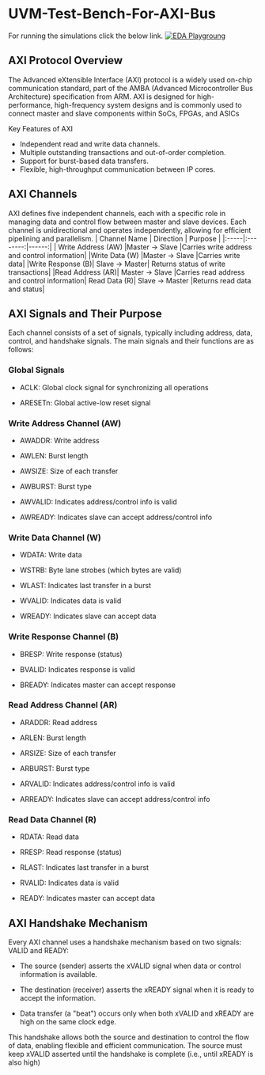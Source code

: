 # UVM-Test-Bench-For-AXI-Bus
For running the simulations click the below link.
[![EDA Playgroung](https://www.edaplayground.com/img/logo.png?v=2)](https://edaplayground.com/x/TiSD)


## AXI Protocol Overview

The Advanced eXtensible Interface (AXI) protocol is a widely used on-chip communication standard, part of the AMBA (Advanced Microcontroller Bus Architecture) specification from ARM. AXI is designed for high-performance, high-frequency system designs and is commonly used to connect master and slave components within SoCs, FPGAs, and ASICs

Key Features of AXI
- Independent read and write data channels.
- Multiple outstanding transactions and out-of-order completion.
-   Support for burst-based data transfers.
-   Flexible, high-throughput communication between IP cores.

## AXI Channels

AXI defines five independent channels, each with a specific role in managing data and control flow between master and slave devices. Each channel is unidirectional and operates independently, allowing for efficient pipelining and parallelism.
| Channel  Name	| Direction	| Purpose |
|:-----|:--------:|------:|
| Write Address (AW)	|Master → Slave	|Carries write address and control information|
|Write Data (W)	|Master → Slave	|Carries write data|
|Write Response (B)|	Slave → Master|	Returns status of write transactions|
|Read Address (AR)|	Master → Slave	|Carries read address and control information|
Read Data (R)|	Slave → Master	|Returns read data and status|

## AXI Signals and Their Purpose
Each channel consists of a set of signals, typically including address, data, control, and handshake signals. The main signals and their functions are as follows:
### Global Signals

  - ACLK: Global clock signal for synchronizing all operations

  - ARESETn: Global active-low reset signal

### Write Address Channel (AW)

  - AWADDR: Write address

  - AWLEN: Burst length

  -  AWSIZE: Size of each transfer

  - AWBURST: Burst type

  - AWVALID: Indicates address/control info is valid

  - AWREADY: Indicates slave can accept address/control info

### Write Data Channel (W)

  - WDATA: Write data

  - WSTRB: Byte lane strobes (which bytes are valid)

  - WLAST: Indicates last transfer in a burst

  - WVALID: Indicates data is valid

  - WREADY: Indicates slave can accept data

### Write Response Channel (B)

  - BRESP: Write response (status)

  - BVALID: Indicates response is valid

  -  BREADY: Indicates master can accept response

### Read Address Channel (AR)

  - ARADDR: Read address

  - ARLEN: Burst length

  - ARSIZE: Size of each transfer

  -  ARBURST: Burst type

  -  ARVALID: Indicates address/control info is valid

  -  ARREADY: Indicates slave can accept address/control info

### Read Data Channel (R)

  - RDATA: Read data

  - RRESP: Read response (status)

  -  RLAST: Indicates last transfer in a burst

  -  RVALID: Indicates data is valid

  -  READY: Indicates master can accept data

## AXI Handshake Mechanism

Every AXI channel uses a handshake mechanism based on two signals: VALID and READY:

  - The source (sender) asserts the xVALID signal when data or control information is available.

  -  The destination (receiver) asserts the xREADY signal when it is ready to accept the information.

  -   Data transfer (a "beat") occurs only when both xVALID and xREADY are high on the same clock edge.

This handshake allows both the source and destination to control the flow of data, enabling flexible and efficient communication. The source must keep xVALID asserted until the handshake is complete (i.e., until xREADY is also high)
